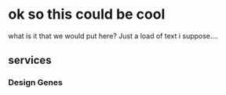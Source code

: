 # ok so this could be cool
what is it that we would put here?
Just a load of text i suppose....
## services
### Design Genes